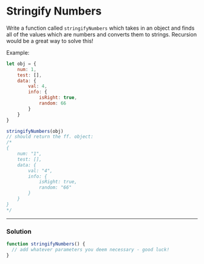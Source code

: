 # Stringify Numbers

Write a function called `stringifyNumbers` which takes in an object and finds all of the values which are numbers and converts them to strings. Recursion would be a great way to solve this!

Example:
```js
let obj = {
    num: 1,
    test: [],
    data: {
        val: 4,
        info: {
            isRight: true,
            random: 66
        }
    }
}

stringifyNumbers(obj)
// should return the ff. object:
/*
{
    num: "1",
    test: [],
    data: {
        val: "4",
        info: {
            isRight: true,
            random: "66"
        }
    }
}
*/
```

---

### Solution
```js
function stringifyNumbers() {
  // add whatever parameters you deem necessary - good luck!
}
```